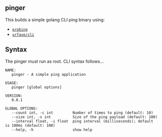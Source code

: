 ## pinger

This builds a simple golang CLI ping binary using:

- [`probing`][1]
- [`urfave/cli`][2]

## Syntax

The pinger must run as root.  CLI syntax follows...

```none
NAME:
   pinger - A simple ping application

USAGE:
   pinger [global options]

VERSION:
   0.0.1

GLOBAL OPTIONS:
   --count int, -c int         Number of times to ping (default: 10)
   --size int, -s int          Size of the ping payload (default: 100)
   --interval float, -i float  ping interval (milliseconds); default is 100ms (default: 100)
   --help, -h                  show help
```

  [1]: https://github.com/prometheus-community/pro-bing
  [2]: https://github.com/urfave/cli

